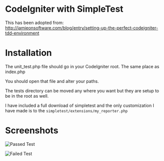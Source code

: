 # CodeIgniter with SimpleTest

This has been adopted from:
<http://jamieonsoftware.com/blog/entry/setting-up-the-perfect-codeigniter-tdd-environment>

# Installation

The unit_test.php file should go in your CodeIgniter root. The same place as index.php

You should open that file and alter your paths. 

The tests directory can be moved any where you want but they are setup to be in the root as well. 

I have included a full download of simpletest and the only customization I have made is to the `simpletest/extensions/my_reporter.php`

# Screenshots

![Passed Test](http://github.com/ericbarnes/codeigniter-simpletest/raw/master/screenshots/passed.png "Passed Test")

![Failed Test](http://github.com/ericbarnes/codeigniter-simpletest/raw/master/screenshots/failed.png "Failed Test")
